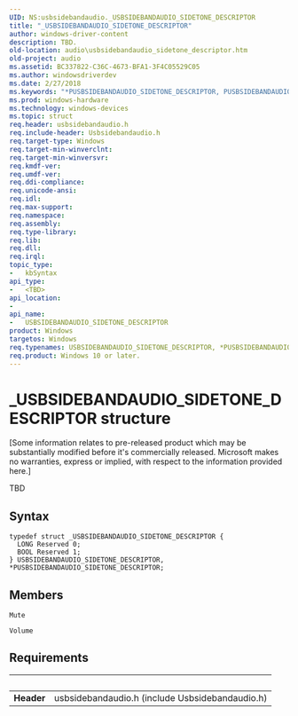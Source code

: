 ```yaml
---
UID: NS:usbsidebandaudio._USBSIDEBANDAUDIO_SIDETONE_DESCRIPTOR
title: "_USBSIDEBANDAUDIO_SIDETONE_DESCRIPTOR"
author: windows-driver-content
description: TBD.
old-location: audio\usbsidebandaudio_sidetone_descriptor.htm
old-project: audio
ms.assetid: BC337822-C36C-4673-BFA1-3F4C05529C05
ms.author: windowsdriverdev
ms.date: 2/27/2018
ms.keywords: "*PUSBSIDEBANDAUDIO_SIDETONE_DESCRIPTOR, PUSBSIDEBANDAUDIO_SIDETONE_DESCRIPTOR, PUSBSIDEBANDAUDIO_SIDETONE_DESCRIPTOR structure pointer [Audio Devices], USBSIDEBANDAUDIO_SIDETONE_DESCRIPTOR, USBSIDEBANDAUDIO_SIDETONE_DESCRIPTOR structure [Audio Devices], _USBSIDEBANDAUDIO_SIDETONE_DESCRIPTOR, audio.usbsidebandaudio_sidetone_descriptor, usbsidebandaudio/PUSBSIDEBANDAUDIO_SIDETONE_DESCRIPTOR, usbsidebandaudio/USBSIDEBANDAUDIO_SIDETONE_DESCRIPTOR"
ms.prod: windows-hardware
ms.technology: windows-devices
ms.topic: struct
req.header: usbsidebandaudio.h
req.include-header: Usbsidebandaudio.h
req.target-type: Windows
req.target-min-winverclnt: 
req.target-min-winversvr: 
req.kmdf-ver: 
req.umdf-ver: 
req.ddi-compliance: 
req.unicode-ansi: 
req.idl: 
req.max-support: 
req.namespace: 
req.assembly: 
req.type-library: 
req.lib: 
req.dll: 
req.irql: 
topic_type:
-	kbSyntax
api_type:
-	<TBD>
api_location:
-
api_name:
-	USBSIDEBANDAUDIO_SIDETONE_DESCRIPTOR
product: Windows
targetos: Windows
req.typenames: USBSIDEBANDAUDIO_SIDETONE_DESCRIPTOR, *PUSBSIDEBANDAUDIO_SIDETONE_DESCRIPTOR
req.product: Windows 10 or later.
---
```


# _USBSIDEBANDAUDIO_SIDETONE_DESCRIPTOR structure
<p class="CCE_Message">[Some information relates to pre-released product which may be substantially modified before it's commercially released. Microsoft makes no warranties, express or implied, with respect to the information provided here.]

TBD

## Syntax
````
typedef struct _USBSIDEBANDAUDIO_SIDETONE_DESCRIPTOR {
  LONG Reserved 0;
  BOOL Reserved 1;
} USBSIDEBANDAUDIO_SIDETONE_DESCRIPTOR, *PUSBSIDEBANDAUDIO_SIDETONE_DESCRIPTOR;
````

## Members


`Mute`



`Volume`




## Requirements
| &nbsp; | &nbsp; |
| ---- |:---- |
| **Header** | usbsidebandaudio.h (include Usbsidebandaudio.h) |